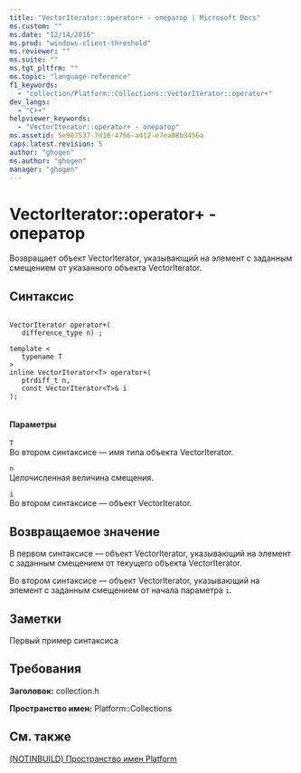 ```yaml
---
title: "VectorIterator::operator+ - оператор | Microsoft Docs"
ms.custom: ""
ms.date: "12/14/2016"
ms.prod: "windows-client-threshold"
ms.reviewer: ""
ms.suite: ""
ms.tgt_pltfrm: ""
ms.topic: "language-reference"
f1_keywords: 
  - "collection/Platform::Collections::VectorIterator::operator+"
dev_langs: 
  - "C++"
helpviewer_keywords: 
  - "VectorIterator::operator+ - оператор"
ms.assetid: 5e907537-7d10-4766-a412-e7ea08b3456a
caps.latest.revision: 5
author: "ghogen"
ms.author: "ghogen"
manager: "ghogen"
---
```

# VectorIterator::operator+ - оператор
Возвращает объект VectorIterator, указывающий на элемент с заданным смещением от указанного объекта VectorIterator.  
  
## Синтаксис  
  
```  
  
VectorIterator operator+(  
   difference_type n) ;  
  
template <  
   typename T  
>  
inline VectorIterator<T> operator+(  
   ptrdiff_t n,  
   const VectorIterator<T>& i  
);  
  
```  
  
#### Параметры  
 `T`  
 Во втором синтаксисе — имя типа объекта VectorIterator.  
  
 `n`  
 Целочисленная величина смещения.  
  
 `i`  
 Во втором синтаксисе — объект VectorIterator.  
  
## Возвращаемое значение  
 В первом синтаксисе — объект VectorIterator, указывающий на элемент с заданным смещением от текущего объекта VectorIterator.  
  
 Во втором синтаксисе — объект VectorIterator, указывающий на элемент с заданным смещением от начала параметра `i`.  
  
## Заметки  
 Первый пример синтаксиса  
  
## Требования  
 **Заголовок:** collection.h  
  
 **Пространство имен:** Platform::Collections  
  
## См. также  
 [\(NOTINBUILD\) Пространство имен Platform](http://msdn.microsoft.com/ru-ru/f3ce3eab-028c-4204-ba9f-9ab8af17c8c4)